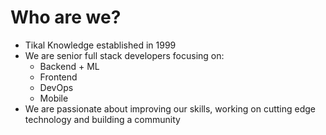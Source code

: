 # Who are we?

* Tikal Knowledge established in 1999
* We are senior full stack developers focusing on:
    - Backend + ML
    - Frontend
    - DevOps
    - Mobile
* We are passionate about improving our skills, working on cutting edge technology and building a community
